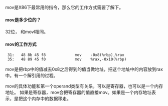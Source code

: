 mov是X86下最常用的指令，那么它的工作方式需要了解下。

#### mov是多少位的？
32位， 和movl相同。

#### mov的工作方式
```
 31:   48 8b 45 f8             mov    -0x8(%rbp),%rax
 35:   48 89 45 f0             mov    %rax,-0x10(%rbp)
```
mov是把rbp中的值减去0x8之后得到的值当做地址，把这个地址中的内容放到rax中。有一个解引用的过程。

mov的具体功能和第一个operand类型有关系，可以是寄存器，也可以是一个内存地址。
如果是寄存器，mov会把寄存器的值直接mov。如果是一个内存地址表示，是把这个内存中的数据移走。
